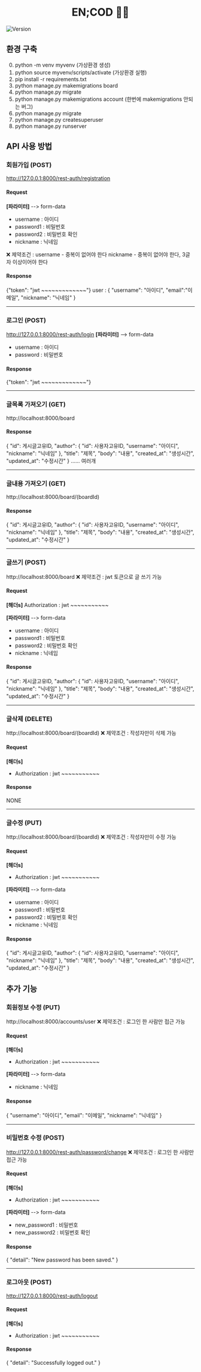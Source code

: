 <h1 align="center">EN;COD 👨‍💻</h1>
<p>
  <img alt="Version" src="https://img.shields.io/badge/version-0.1.0-blue.svg?cacheSeconds=2592000" />
</p>

## 환경 구축
0. python -m venv myvenv (가상환경 생성)
1. python source myvenv/scripts/activate (가상환경 실행)
2. pip install -r requirements.txt
3. python manage.py makemigrations board
4. python manage.py migrate
5. python manage.py makemigrations account (한번에 makemigrations 안되는 버그)
6. python manage.py migrate
7. python manage.py createsuperuser
8. python manage.py runserver

## API 사용 방법
### 회원가입 (POST)
http://127.0.0.1:8000/rest-auth/registration

#### Request
**[파라미터]** --> form-data
- username : 아이디
- password1 : 비밀번호
- password2 : 비밀번호 확인
- nickname : 닉네임

❌ 제약조건 : 
username - 중복이 없어야 한다
nickname - 중복이 없어야 한다, 3글자 이상이어야 한다

#### Response
{"token": "jwt ~~~~~~~~~~~~~"}
user : { "username": "아이디", "email":"이메일", "nickname": "닉네임" }

<hr>

### 로그인 (POST)
http://127.0.0.1:8000/rest-auth/login
**[파라미터]** --> form-data
- username : 아이디
- password : 비밀번호

#### Response
{"token": "jwt ~~~~~~~~~~~~~"}

<hr>

### 글목록 가져오기 (GET)
http://localhost:8000/board

#### Response
{
    "id": 게시글고유ID,
    "author": {
        "id": 사용자고유ID,
        "username": "아이디",
        "nickname": "닉네임"
    },
    "title": "제목",
    "body": "내용",
    "created_at": "생성시간",
    "updated_at": "수정시간"
} ...... 여러개

<hr>

### 글내용 가져오기 (GET)
http://localhost:8000/board/(boardId)

#### Response
{
    "id": 게시글고유ID,
    "author": {
        "id": 사용자고유ID,
        "username": "아이디",
        "nickname": "닉네임"
    },
    "title": "제목",
    "body": "내용",
    "created_at": "생성시간",
    "updated_at": "수정시간"
} 

<hr>

### 글쓰기 (POST)
http://localhost:8000/board
❌ 제약조건 : jwt 토큰으로 글 쓰기 가능

#### Request
**[해더s]**
Authorization : jwt ~~~~~~~~~~~

**[파라미터]** --> form-data
- username : 아이디
- password1 : 비밀번호
- password2 : 비밀번호 확인
- nickname : 닉네임

#### Response
{
    "id": 게시글고유ID,
    "author": {
        "id": 사용자고유ID,
        "username": "아이디",
        "nickname": "닉네임"
    },
    "title": "제목",
    "body": "내용",
    "created_at": "생성시간",
    "updated_at": "수정시간"
} 

<hr>

### 글삭제 (DELETE)
http://localhost:8000/board/(boardId)
❌ 제약조건 : 작성자만이 삭제 가능

#### Request
**[해더s]**
- Authorization : jwt ~~~~~~~~~~~

#### Response
NONE

<hr>

### 글수정 (PUT)
http://localhost:8000/board/(boardId)
❌ 제약조건 : 작성자만이 수정 가능

#### Request
**[해더s]**
- Authorization : jwt ~~~~~~~~~~~

**[파라미터]** --> form-data
- username : 아이디
- password1 : 비밀번호
- password2 : 비밀번호 확인
- nickname : 닉네임

#### Response
{
    "id": 게시글고유ID,
    "author": {
        "id": 사용자고유ID,
        "username": "아이디",
        "nickname": "닉네임"
    },
    "title": "제목",
    "body": "내용",
    "created_at": "생성시간",
    "updated_at": "수정시간"
} 

## 추가 기능
### 회원정보 수정 (PUT)
http://localhost:8000/accounts/user
❌ 제약조건 : 로그인 한 사람만 접근 가능

#### Request
**[해더s]**
- Authorization : jwt ~~~~~~~~~~~

**[파라미터]** --> form-data
- nickname : 닉네임

#### Response
{
    "username": "아이디",
    "email": "이메일",
    "nickname": "닉네임"
} 

<hr>

### 비밀번호 수정 (POST)
http://127.0.0.1:8000/rest-auth/password/change
❌ 제약조건 : 로그인 한 사람만 접근 가능

#### Request
**[해더s]**
- Authorization : jwt ~~~~~~~~~~~

**[파라미터]** --> form-data
- new_password1 : 비밀번호
- new_password2 : 비밀번호 확인

#### Response
{
    "detail": "New password has been saved."
}

<hr>

### 로그아웃 (POST)
http://127.0.0.1:8000/rest-auth/logout

#### Request
**[해더s]**
- Authorization : jwt ~~~~~~~~~~~

#### Response
{
    "detail": "Successfully logged out."
}